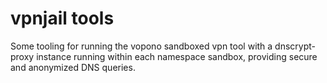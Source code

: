 # vpnjail tools

Some tooling for running the vopono sandboxed vpn tool with a dnscrypt-proxy instance running within each namespace sandbox, providing secure and anonymized DNS queries.
